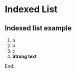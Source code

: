 # Indexed List

<div id="chindexedlistexample"></div>

## Indexed list example
1. a
1. b
1. c
1. **Strong text**

End.

